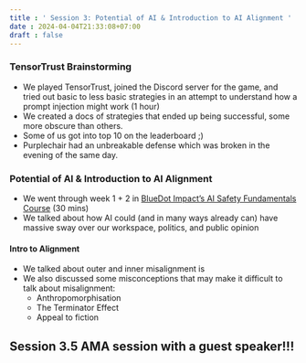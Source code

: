 ```yaml
---
title : ' Session 3: Potential of AI & Introduction to AI Alignment '
date : 2024-04-04T21:33:08+07:00
draft : false  
---
```


### TensorTrust Brainstorming

- We played TensorTrust, joined the Discord server for the game, and tried out basic to less basic strategies in an attempt to understand how a prompt injection might work (1 hour)
- We created a docs of strategies that ended up being successful, some more obscure than others.
- Some of us got into top 10 on the leaderboard ;)
- Purplechair had an unbreakable defense which was broken in the evening of the same day.

### Potential of AI & Introduction to AI Alignment

- We went through week 1 + 2 in [BlueDot Impact’s AI Safety Fundamentals Course](https://course.aisafetyfundamentals.com/alignment) (30 mins)
- We talked about how AI could (and in many ways already can) have massive sway over our workspace, politics, and public opinion

#### Intro to Alignment

- We talked about outer and inner misalignment is
- We also discussed some misconceptions that may make it difficult to talk about misalignment:
  - Anthropomorphisation
  - The Terminator Effect
  - Appeal to fiction

## Session 3.5 AMA session with a guest speaker!!!
